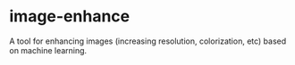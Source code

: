 # image-enhance
A tool for enhancing images (increasing resolution, colorization, etc) based on machine learning.
